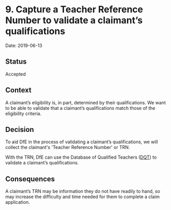 # 9. Capture a Teacher Reference Number to validate a claimant’s qualifications

Date: 2019-06-13

## Status

Accepted

## Context

A claimant’s eligibility is, in part, determined by their qualifications. We
want to be able to validate that a claimant’s qualifications match those of the
eligibility criteria.

## Decision

To aid DfE in the process of validating a claimant’s qualifications, we will
collect the claimant's 'Teacher Reference Number' or TRN.

With the TRN, DfE can use the Database of Qualified Teachers
([DQT](https://teacherservices.education.gov.uk/SelfService/Login)) to validate
a claimant’s qualifications.

## Consequences

A claimant’s TRN may be information they do not have readily to hand, so may
increase the difficulty and time needed for them to complete a claim
application.
